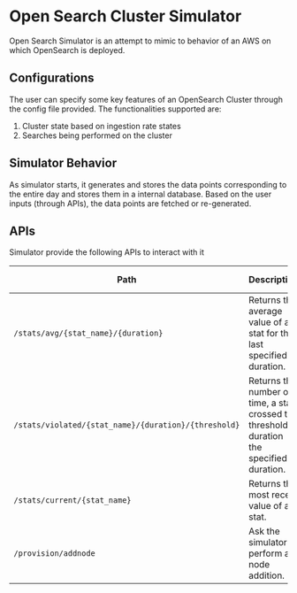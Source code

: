 # Open Search Cluster Simulator
Open Search Simulator is an attempt to mimic to behavior of an AWS on which OpenSearch is deployed. 



## Configurations
The user can specify some key features of an OpenSearch Cluster through the config file provided. The functionalities supported are:
1.	Cluster state based on ingestion rate states
2.	Searches being performed on the cluster



## Simulator Behavior 
As simulator starts, it generates and stores the data points corresponding to the entire day and stores them in a internal database. Based on the user inputs (through APIs), the data points are fetched or re-generated.



## APIs
Simulator provide the following APIs to interact with it


| Path                                                 | Description                                                                               | Method | Path Parameters                                                              | Request Body         | Response                                     |
|------------------------------------------------------|-------------------------------------------------------------------------------------------|--------|------------------------------------------------------------------------------|----------------------|----------------------------------------------|
| `/stats/avg/{stat_name}/{duration}`                  | Returns the average value of a stat for the last specified duration.                      | GET    | __stat_name__: string <br/> __duration__: integer                            | None                 | `{"avg": float, "min": float, "max": float}` |
| `/stats/violated/{stat_name}/{duration}/{threshold}` | Returns the number of time, a stat crossed the threshold duration the specified duration. | GET    | __stat_name__: string <br/> __duration__: integer <br/> __threshold__: float | None                 | `{"ViolatedCount": int}`                     |
| `/stats/current/{stat_name}`                         | Returns the most recent value of a stat.                                                  | GET    | __stat_name__: string                                                        | None                 | `{"current": float}`                         |
| `/provision/addnode`                                 | Ask the simulator to perform a node addition.                                             | POST   | None                                                                         | `{"nodes": integer}` | `{'expiry': ISO Date time}`                  |
